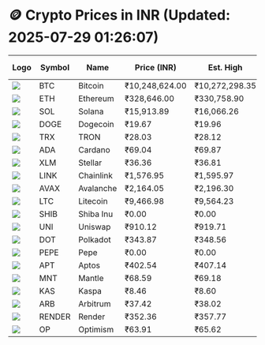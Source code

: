 # 🪙 Crypto Prices in INR (Updated: 2025-07-29 01:26:07)

| Logo | Symbol | Name       | Price (INR) | Est. High | Est. Low | Gross Profit | Fees | Net Profit | ROI % |
|------|--------|------------|-------------|-----------|----------|---------------|------|-------------|--------|
| ![](https://coin-images.coingecko.com/coins/images/1/large/bitcoin.png?1696501400) | BTC    | Bitcoin    | ₹10,248,624.00 | ₹10,272,298.35 | ₹10,224,949.65 | ₹463.07 | ₹200.00 | ₹263.07 | 0.26% |
| ![](https://coin-images.coingecko.com/coins/images/279/large/ethereum.png?1696501628) | ETH    | Ethereum   | ₹328,646.00 | ₹330,758.90 | ₹326,533.10 | ₹1,294.14 | ₹200.00 | ₹1,094.14 | 1.09% |
| ![](https://coin-images.coingecko.com/coins/images/4128/large/solana.png?1718769756) | SOL    | Solana     | ₹15,913.89 | ₹16,066.26 | ₹15,761.52 | ₹1,933.46 | ₹200.00 | ₹1,733.46 | 1.73% |
| ![](https://coin-images.coingecko.com/coins/images/5/large/dogecoin.png?1696501409) | DOGE   | Dogecoin   | ₹19.67 | ₹19.96 | ₹19.38 | ₹2,987.54 | ₹200.00 | ₹2,787.54 | 2.79% |
| ![](https://coin-images.coingecko.com/coins/images/1094/large/tron-logo.png?1696502193) | TRX    | TRON       | ₹28.03 | ₹28.12 | ₹27.94 | ₹676.56 | ₹200.00 | ₹476.56 | 0.48% |
| ![](https://coin-images.coingecko.com/coins/images/975/large/cardano.png?1696502090) | ADA    | Cardano    | ₹69.04 | ₹69.87 | ₹68.21 | ₹2,427.73 | ₹200.00 | ₹2,227.73 | 2.23% |
| ![](https://coin-images.coingecko.com/coins/images/100/large/fmpFRHHQ_400x400.jpg?1735231350) | XLM    | Stellar    | ₹36.36 | ₹36.81 | ₹35.91 | ₹2,523.18 | ₹200.00 | ₹2,323.18 | 2.32% |
| ![](https://coin-images.coingecko.com/coins/images/877/large/chainlink-new-logo.png?1696502009) | LINK   | Chainlink  | ₹1,576.95 | ₹1,595.97 | ₹1,557.93 | ₹2,441.51 | ₹200.00 | ₹2,241.51 | 2.24% |
| ![](https://coin-images.coingecko.com/coins/images/12559/large/Avalanche_Circle_RedWhite_Trans.png?1696512369) | AVAX   | Avalanche  | ₹2,164.05 | ₹2,196.30 | ₹2,131.80 | ₹3,025.90 | ₹200.00 | ₹2,825.90 | 2.83% |
| ![](https://coin-images.coingecko.com/coins/images/2/large/litecoin.png?1696501400) | LTC    | Litecoin   | ₹9,466.98 | ₹9,564.23 | ₹9,369.73 | ₹2,075.76 | ₹200.00 | ₹1,875.76 | 1.88% |
| ![](https://coin-images.coingecko.com/coins/images/11939/large/shiba.png?1696511800) | SHIB   | Shiba Inu  | ₹0.00 | ₹0.00 | ₹0.00 | ₹2,354.67 | ₹200.00 | ₹2,154.67 | 2.15% |
| ![](https://coin-images.coingecko.com/coins/images/12504/large/uniswap-logo.png?1720676669) | UNI    | Uniswap    | ₹910.12 | ₹919.71 | ₹900.53 | ₹2,129.74 | ₹200.00 | ₹1,929.74 | 1.93% |
| ![](https://coin-images.coingecko.com/coins/images/12171/large/polkadot.png?1696512008) | DOT    | Polkadot   | ₹343.87 | ₹348.56 | ₹339.18 | ₹2,763.10 | ₹200.00 | ₹2,563.10 | 2.56% |
| ![](https://coin-images.coingecko.com/coins/images/29850/large/pepe-token.jpeg?1696528776) | PEPE   | Pepe       | ₹0.00 | ₹0.00 | ₹0.00 | ₹3,189.53 | ₹200.00 | ₹2,989.53 | 2.99% |
| ![](https://coin-images.coingecko.com/coins/images/26455/large/aptos_round.png?1696525528) | APT    | Aptos      | ₹402.54 | ₹407.14 | ₹397.94 | ₹2,310.64 | ₹200.00 | ₹2,110.64 | 2.11% |
| ![](https://coin-images.coingecko.com/coins/images/30980/large/Mantle-Logo-mark.png?1739213200) | MNT    | Mantle     | ₹68.59 | ₹69.18 | ₹68.00 | ₹1,747.16 | ₹200.00 | ₹1,547.16 | 1.55% |
| ![](https://coin-images.coingecko.com/coins/images/25751/large/kaspa-icon-exchanges.png?1696524837) | KAS    | Kaspa      | ₹8.46 | ₹8.60 | ₹8.33 | ₹3,243.24 | ₹200.00 | ₹3,043.24 | 3.04% |
| ![](https://coin-images.coingecko.com/coins/images/16547/large/arb.jpg?1721358242) | ARB    | Arbitrum   | ₹37.42 | ₹38.02 | ₹36.82 | ₹3,259.10 | ₹200.00 | ₹3,059.10 | 3.06% |
| ![](https://coin-images.coingecko.com/coins/images/11636/large/rndr.png?1696511529) | RENDER | Render     | ₹352.36 | ₹357.77 | ₹346.95 | ₹3,118.02 | ₹200.00 | ₹2,918.02 | 2.92% |
| ![](https://coin-images.coingecko.com/coins/images/25244/large/Optimism.png?1696524385) | OP     | Optimism   | ₹63.91 | ₹65.62 | ₹62.20 | ₹5,483.53 | ₹200.00 | ₹5,283.53 | 5.28% |

